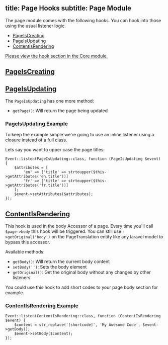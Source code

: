 title: Page Hooks
subtitle: Page Module
-------

The page module comes with the following hooks. You can hook into those using the usual listener logic.

- [PageIsCreating](#page-is-creating)
- [PageIsUpdating](#page-is-updating)
- [ContentIsRendering](#content-is-rendering)

[Please view the hook section in the Core module.](/docs/v2/core-module/hooks)

## <a class="anchor" name="page-is-creating" href="#page-is-creating">PageIsCreating</a>


## <a class="anchor" name="page-is-updating" href="#page-is-updating">PageIsUpdating</a>

The `PageIsUpdating` has one more method:

- `getPage()`: Will return the page being updated


### <a class="anchor" name="page-is-updating-example" href="#page-is-updating-example">PageIsUpdating Example</a>

To keep the example simple we're going to use an inline listener using a closure instead of a full class.

Lets say you want to upper case the page titles:

```.language-php
Event::listen(PageIsUpdating::class, function (PageIsUpdating $event) {
    $attributes = [
        'en' => ['title' => strtoupper($this->getAttributes('en.title'))]
        'fr' => ['title' => strtoupper($this->getAttributes('fr.title'))]
    ];
    $event->setAttributes($attributes);
});
```

## <a class="anchor" name="content-is-rendering" href="#content-is-rendering">ContentIsRendering</a>

This hook is used in the body Accessor of a page. Every time you'll call `$page->body` this hook will be triggered. You can still use `->getOriginal('body')` on the PageTranslation entity like any laravel model to bypass this accessor.

Available methods:

- `getBody()`: Will return the current body content
- `setBody('')`: Sets the body element
- `getOriginal()`: Get the original body without any changes by other listeners

You could use this hook to add short codes to your page body section for example.

### <a class="anchor" name="content-is-rendering-example" href="#content-is-rendering-example">ContentIsRendering Example</a>

```.language-php
Event::listen(ContentIsRendering::class, function (ContentIsRendering $event) {
    $content = str_replace('[shortcode]', 'My Awesome Code', $event->getBody(); 
    $event->setBody($content);
});
```

